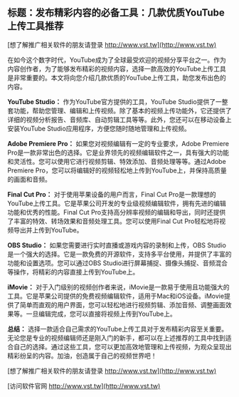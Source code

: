 ## **标题：发布精彩内容的必备工具：几款优质YouTube上传工具推荐**

[想了解推广相关软件的朋友请登录 http://www.vst.tw](http://www.vst.tw)

在如今这个数字时代，YouTube成为了全球最受欢迎的视频分享平台之一。作为内容创作者，为了能够发布精彩的视频内容，选择一款高效的YouTube上传工具是非常重要的。本文将向您介绍几款优质的YouTube上传工具，助您发布出色的内容。

**YouTube Studio：**
作为YouTube官方提供的工具，YouTube Studio提供了一整套功能，帮助您管理、编辑和上传视频。除了基本的视频上传功能外，它还提供了详细的视频分析报告、音频库、自动剪辑工具等等。此外，您还可以在移动设备上安装YouTube Studio应用程序，方便您随时随地管理和上传视频。

**Adobe Premiere Pro：**
如果您对视频编辑有一定的专业要求，Adobe Premiere Pro是一款非常出色的选择。它是业界领先的视频编辑软件之一，具有强大的功能和灵活性。您可以使用它进行视频剪辑、特效添加、音频处理等等。通过Adobe Premiere Pro，您可以将编辑好的视频轻松地上传到YouTube上，并保持高质量的画面和音频。

**Final Cut Pro：**
对于使用苹果设备的用户而言，Final Cut Pro是一款理想的YouTube上传工具。它是苹果公司开发的专业级视频编辑软件，拥有先进的编辑功能和优秀的性能。Final Cut Pro支持高分辨率视频的编辑和导出，同时还提供了丰富的特效、转场效果和音频处理工具。您可以使用Final Cut Pro轻松地将视频导出并上传到YouTube。

**OBS Studio：**
如果您需要进行实时直播或游戏内容的录制和上传，OBS Studio是一个强大的选择。它是一款免费的开源软件，支持多平台使用，并提供了丰富的功能和设置选项。您可以通过OBS Studio进行屏幕捕捉、摄像头捕捉、音频混合等操作，将精彩的内容直接上传到YouTube上。

**iMovie：**
对于入门级别的视频创作者来说，iMovie是一款易于使用且功能强大的工具。它是苹果公司提供的免费视频编辑软件，适用于Mac和iOS设备。iMovie提供了简单而直观的用户界面，您可以轻松地进行视频剪辑、添加音频、调整画面效果等。一旦编辑完成，您可以直接将视频上传到YouTube上。

**总结：**
选择一款适合自己需求的YouTube上传工具对于发布精彩内容至关重要。无论您是专业的视频编辑师还是刚入门的新手，都可以在上述推荐的工具中找到适合自己的选择。通过这些工具，您可以更加高效地管理和上传视频，为观众呈现出精彩纷呈的内容。加油，创造属于自己的视频世界吧！

[想了解推广相关软件的朋友请登录 http://www.vst.tw](http://www.vst.tw)


[访问软件官网 http://www.vst.tw](http://www.vst.tw)
